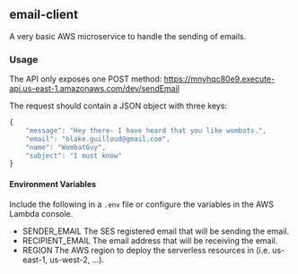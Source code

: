 ## email-client
A very basic AWS microservice to handle the sending of emails.

### Usage
The API only exposes one POST method: https://mnyhqc80e9.execute-api.us-east-1.amazonaws.com/dev/sendEmail

The request should contain a JSON object with three keys:

```javascript
{
	"message": "Hey there- I have heard that you like wombats.",
	"email": "blake.guilloud@gmail.com",
	"name": "WombatGuy",
	"subject": "I must know"
}
```

#### Environment Variables
Include the following in a `.env` file or configure the variables in the AWS Lambda console.
- SENDER_EMAIL
		The SES registered email that will be sending the email.
- RECIPIENT_EMAIL
		The email address that will be receiving the email.
- REGION
		The AWS region to deploy the serverless resources in (i.e. us-east-1, us-west-2, ...).
